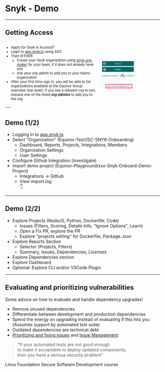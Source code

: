 <!-- .slide: data-background-image="./content/images/appsec-icon.svg" data-background-size="7%" data-background-position="right 2% top 2%"-->
<!-- markdownlint-disable MD033 -->

# Snyk - Demo

---

## Getting Access

<div style="display: grid;grid-column-gap: 1%; grid-auto-columns: 60% 40%;">

<div  style="grid-area: 1 / 1;font-size:0.8em"">

* Apply for Snyk in AccessIT
* Login to [app.snyk.io](https://app.snyk.io/) using SSO
* Then EITHER:
  * Create your Snyk organization using _[snyk-org-maker](https://app-snyk-org-maker-prod.radix.equinor.com/)_ for your team, if it does not already have one
  * Ask your org-admin to add you to your teams organization
* After your first time sign in, you will be able to list organizations available at the Equinor Group overview (top level). If you see a relevant org to join, request one of the listed _**org admins**_ to add you to the org.

</div>

<div  style="grid-area: 1 / 2; font-size:0.8em"">
</br></br></br></br>
 <img src="./content/images/snyk-login.png" width="60%" height="auto" display="block" margin-left="auto" margin-right="auto">
</div>

</div>
---

## Demo (1/2)

* Logging in to [app.snyk.io](https://app.snyk.io/)
* Select "Organization" (Equinor-Test/ISC-SNYK-Onboarding)
  * Dashboard, Reports, Projects, Integrations, Members
  * Organization Settings
  * User Settings
* Configure Github Integration (investigate)
* Import demo project (Equinor-Playground/xxx-Snyk-Onboard-Demo-Project)
  * Integrations -> Github
  * View import log
  </br>👇
  
---

## Demo (2/2)

* Explore Projects (NodeJS, Python, Dockerfile, Code)
  * Issues (Filters, Scoring, Details Info, "Ignore Options", Learn)
  * Open a Fix PR, explore the PR
  * Explore "projects setting" for Dockerfile, Package.Json
* Explore Reports Section
  * Selector (Projects, Filters)
  * Summary, Issues, Dependencies, Licenses
* Explore Dependencies section
* Explore Dashboard
* Optional: Explore CLI and/or VSCode Plugin

---

## Evaluating and prioritizing vulnerabilities

Some advice on how to evaluate and handle dependency upgrades!

* Remove unused dependencies <!-- .element: style="font-size:0.8em"-->
* Differentiate between development and production dependencies  <!-- .element: style="font-size:0.8em"-->
* Spend the energy on upgrading instead of evaluating if this hits you</br>(Assumes support by automated test suite) <!-- .element: style="font-size:0.8em"-->
* Outdated dependencies are technical debt <!-- .element: style="font-size:0.8em"-->
* [Prioritizing and fixing issues](https://docs.snyk.io/features/fixing-and-prioritizing-issues) and [Issue Management](https://docs.snyk.io/features/fixing-and-prioritizing-issues/issue-management)

> "If your automated tests are not good enough<br>
> to make it acceptable to deploy updated components,<br>
> then you have a serious security problem" <!-- .element: style="font-size:0.6em"-->

<div>Linux Foundation Secure Software Development course <!-- .element: style="font-size:0.4em;"--> </div>
